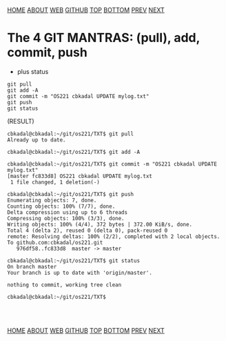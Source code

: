 ---
---
[HOME](index.md)
[ABOUT](README.md)
[WEB](https://osp4diss.vlsm.org/)
[GITHUB](https://github.com/os2xx/osp4diss)
[TOP](#)
[BOTTOM](#endofpage)
[PREV](osp-114.md)
[NEXT](index.md#idx05)

# The 4 GIT MANTRAS: (pull), add, commit, push

* plus status

```
git pull
git add -A
git commit -m "OS221 cbkadal UPDATE mylog.txt"
git push
git status

```

(RESULT)
```
cbkadal@cbkadal:~/git/os221/TXT$ git pull
Already up to date.

cbkadal@cbkadal:~/git/os221/TXT$ git add -A

cbkadal@cbkadal:~/git/os221/TXT$ git commit -m "OS221 cbkadal UPDATE mylog.txt"
[master fc833d8] OS221 cbkadal UPDATE mylog.txt
 1 file changed, 1 deletion(-)

cbkadal@cbkadal:~/git/os221/TXT$ git push
Enumerating objects: 7, done.
Counting objects: 100% (7/7), done.
Delta compression using up to 6 threads
Compressing objects: 100% (3/3), done.
Writing objects: 100% (4/4), 372 bytes | 372.00 KiB/s, done.
Total 4 (delta 2), reused 0 (delta 0), pack-reused 0
remote: Resolving deltas: 100% (2/2), completed with 2 local objects.
To github.com:cbkadal/os221.git
   976df58..fc833d8  master -> master

cbkadal@cbkadal:~/git/os221/TXT$ git status
On branch master
Your branch is up to date with 'origin/master'.

nothing to commit, working tree clean

cbkadal@cbkadal:~/git/os221/TXT$

```

<br id="endofpage"><br>

[HOME](index.md)
[ABOUT](README.md)
[WEB](https://osp4diss.vlsm.org/)
[GITHUB](https://github.com/os2xx/osp4diss)
[TOP](#)
[BOTTOM](#endofpage)
[PREV](osp-113.md)
[NEXT](index.md#idx05)

